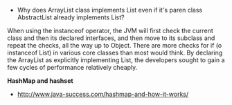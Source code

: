 * Why does ArrayList class implements List even if it's paren class AbstractList already implements List?

When using the instanceof operator, the JVM will first check the current class and then its declared interfaces, and then move to its subclass and repeat the checks, all the way up to Object. There are more checks for if (o instanceof List) in various core classes than most would think. By declaring the ArrayList as explicitly implementing List, the developers sought to gain a few cycles of performance relatively cheaply.


**HashMap and hashset**

* http://www.java-success.com/hashmap-and-how-it-works/